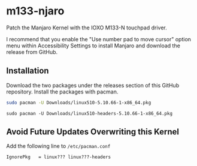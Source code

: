 # m133-njaro
Patch the Manjaro Kernel with the IOXO M133-N touchpad driver.

I recommend that you enable the "Use number pad to move cursor" option menu within Accessibility Settings to install Manjaro and download the release from GitHub.

## Installation
Download the two packages under the releases section of this GitHub repository. Install the packages with pacman.

```bash
sudo pacman -U Downloads/linux510-5.10.66-1-x86_64.pkg
```

`sudo pacman -U Downloads/linux510-headers-5.10.66-1-x86_64.pkg`

## Avoid Future Updates Overwriting this Kernel
Add the following line to `/etc/pacman.conf`

`IgnorePkg   = linux??? linux???-headers`
